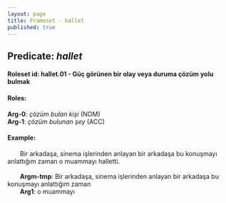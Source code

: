 ```yaml
---
layout: page
title: Frameset - hallet
published: true
---
```

<h2>Predicate: <i>hallet</i></h2>
<h4>Roleset id: hallet.01 - Güç görünen bir olay veya duruma çözüm yolu bulmak<br>
<h4>Roles:</h4>
<b>Arg-0</b>: <i>çözüm bulan kişi</i>  (NOM) <br>
<b>Arg-1</b>: <i>çözüm bulunan şey</i>  (ACC) <br>
<h4>Example:</h4>
&emsp;&emsp;Bir arkadaşa, sinema işlerinden anlayan bir arkadaşa bu konuşmayı anlattığım zaman o muammayı halletti.<br><br>
&emsp;&emsp;<b>Argm-tmp</b>:  Bir arkadaşa, sinema işlerinden anlayan bir arkadaşa bu konuşmayı anlattığım zaman<br>
&emsp;&emsp;<b>Arg1</b>:  o muammayı<br>

